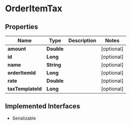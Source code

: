 

# OrderItemTax


## Properties

| Name | Type | Description | Notes |
|------------ | ------------- | ------------- | -------------|
|**amount** | **Double** |  |  [optional] |
|**id** | **Long** |  |  [optional] |
|**name** | **String** |  |  [optional] |
|**orderItemId** | **Long** |  |  [optional] |
|**rate** | **Double** |  |  [optional] |
|**taxTemplateId** | **Long** |  |  [optional] |


## Implemented Interfaces

* Serializable

